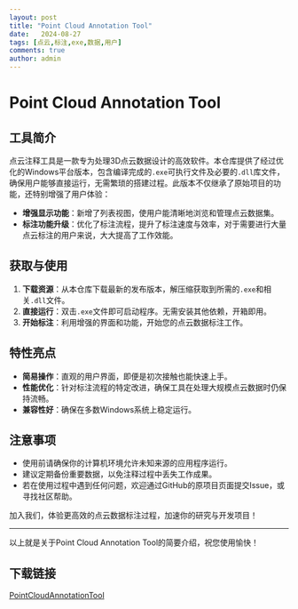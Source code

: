 ```yaml
---
layout: post
title: "Point Cloud Annotation Tool"
date:   2024-08-27
tags: [点云,标注,exe,数据,用户]
comments: true
author: admin
---
```

# Point Cloud Annotation Tool

## 工具简介

点云注释工具是一款专为处理3D点云数据设计的高效软件。本仓库提供了经过优化的Windows平台版本，包含编译完成的`.exe`可执行文件及必要的`.dll`库文件，确保用户能够直接运行，无需繁琐的搭建过程。此版本不仅继承了原始项目的功能，还特别增强了用户体验：

- **增强显示功能**：新增了列表视图，使用户能清晰地浏览和管理点云数据集。
- **标注功能升级**：优化了标注流程，提升了标注速度与效率，对于需要进行大量点云标注的用户来说，大大提高了工作效能。

## 获取与使用

1. **下载资源**：从本仓库下载最新的发布版本，解压缩获取到所需的`.exe`和相关`.dll`文件。
2. **直接运行**：双击`.exe`文件即可启动程序。无需安装其他依赖，开箱即用。
3. **开始标注**：利用增强的界面和功能，开始您的点云数据标注工作。

## 特性亮点

- **简易操作**：直观的用户界面，即便是初次接触也能快速上手。
- **性能优化**：针对标注流程的特定改进，确保工具在处理大规模点云数据时仍保持流畅。
- **兼容性好**：确保在多数Windows系统上稳定运行。

## 注意事项

- 使用前请确保你的计算机环境允许未知来源的应用程序运行。
- 建议定期备份重要数据，以免注释过程中丢失工作成果。
- 若在使用过程中遇到任何问题，欢迎通过GitHub的原项目页面提交Issue，或寻找社区帮助。

加入我们，体验更高效的点云数据标注过程，加速你的研究与开发项目！

---

以上就是关于Point Cloud Annotation Tool的简要介绍，祝您使用愉快！

## 下载链接

[PointCloudAnnotationTool](https://pan.quark.cn/s/77b7ab0ce729)
